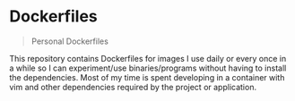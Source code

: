 # Dockerfiles
> Personal Dockerfiles

This repository contains Dockerfiles for images I use daily or every once in a
while so I can experiment/use binaries/programs without having to install the
dependencies. Most of my time is spent developing in a container with vim and
other dependencies required by the project or application.
